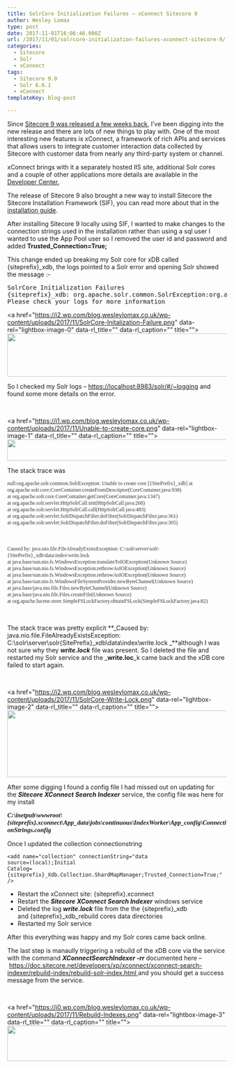 ```yaml
---
title: SolrCore Initialization Failures – xConnect Sitecore 9
author: Wesley Lomax
type: post
date: 2017-11-01T16:06:46.000Z
url: /2017/11/01/solrcore-initialization-failures-xconnect-sitecore-9/
categories:
  - Sitecore
  - Solr
  - xConnect
tags:
  - Sitecore 9.0
  - Solr 6.6.1
  - xConnect
templateKey: blog-post

---
```

Since <a href="https://www.sitecore.net/company/press-and-media/press-releases/2017/10/new-sitecore-experience-cloud-transforms-digital-experiences" target="_blank" rel="noopener">Sitecore 9 was released a few weeks back</a>, I&#8217;ve been digging into the new release and there are lots of new things to play with. One of the most interesting new features is xConnect, a framework of rich APIs and services that allows users to integrate customer interaction data collected by Sitecore with customer data from nearly any third-party system or channel.

xConnect brings with it a separately hosted IIS site, additional Solr cores and a couple of other applications more details are available in the <a href="https://doc.sitecore.net/developers/xp/index.htmlhttps://doc.sitecore.net/developers/xp/index.html" target="_blank" rel="noopener">Developer Center.</a>

The release of Sitecore 9 also brought a new way to install Sitecore the Sitecore Installation Framework (SIF), you can read more about that in the <a href="https://dev.sitecore.net/Downloads/Sitecore_Experience_Platform/90/Sitecore_Experience_Platform_90_Initial_Release.aspx" target="_blank" rel="noopener">installation guide</a>.

After installing Sitecore 9 locally using SIF, I wanted to make changes to the connection strings used in the installation rather than using a sql user I wanted to use the App Pool user so I removed the user id and password and added **Trusted_Connection=True;**

This change ended up breaking my Solr core for xDB called {siteprefix}_xdb, the logs pointed to a Solr error and opening Solr showed the message :-

<pre>SolrCore Initialization Failures 
{siteprefix}_xdb: org.apache.solr.common.SolrException:org.apache.solr.common.SolrException: Error opening new searcher 
Please check your logs for more information</pre>

<a href="https://i2.wp.com/blog.wesleylomax.co.uk/wp-content/uploads/2017/11/SolrCore-Initalization-Failure.png" data-rel="lightbox-image-0" data-rl\_title="" data-rl\_caption="" title=""><img class="alignnone wp-image-758 " src="https://i2.wp.com/blog.wesleylomax.co.uk/wp-content/uploads/2017/11/SolrCore-Initalization-Failure.png?resize=640%2C99" alt="" width="640" height="99" srcset="https://i2.wp.com/blog.wesleylomax.co.uk/wp-content/uploads/2017/11/SolrCore-Initalization-Failure.png?w=1710 1710w, https://i2.wp.com/blog.wesleylomax.co.uk/wp-content/uploads/2017/11/SolrCore-Initalization-Failure.png?resize=300%2C46 300w, https://i2.wp.com/blog.wesleylomax.co.uk/wp-content/uploads/2017/11/SolrCore-Initalization-Failure.png?resize=768%2C119 768w, https://i2.wp.com/blog.wesleylomax.co.uk/wp-content/uploads/2017/11/SolrCore-Initalization-Failure.png?resize=1024%2C158 1024w, https://i2.wp.com/blog.wesleylomax.co.uk/wp-content/uploads/2017/11/SolrCore-Initalization-Failure.png?w=1280 1280w" sizes="(max-width: 640px) 100vw, 640px" data-recalc-dims="1" /></a>

So I checked my Solr logs &#8211; <a href="https://localhost:8983/solr/#/~logging" target="_blank" rel="noopener">https://localhost:8983/solr/#/~logging</a> and found some more details on the error.

&nbsp;

<a href="https://i1.wp.com/blog.wesleylomax.co.uk/wp-content/uploads/2017/11/Unable-to-create-core.png" data-rel="lightbox-image-1" data-rl\_title="" data-rl\_caption="" title=""><img class="alignnone wp-image-760" src="https://i1.wp.com/blog.wesleylomax.co.uk/wp-content/uploads/2017/11/Unable-to-create-core.png?resize=640%2C49" alt="" width="640" height="49" srcset="https://i1.wp.com/blog.wesleylomax.co.uk/wp-content/uploads/2017/11/Unable-to-create-core.png?resize=1024%2C78 1024w, https://i1.wp.com/blog.wesleylomax.co.uk/wp-content/uploads/2017/11/Unable-to-create-core.png?resize=300%2C23 300w, https://i1.wp.com/blog.wesleylomax.co.uk/wp-content/uploads/2017/11/Unable-to-create-core.png?resize=768%2C58 768w, https://i1.wp.com/blog.wesleylomax.co.uk/wp-content/uploads/2017/11/Unable-to-create-core.png?w=1280 1280w" sizes="(max-width: 640px) 100vw, 640px" data-recalc-dims="1" /></a>

The stack trace was

<p style="margin: 0in; font-family: Calibri; font-size: 9.0pt; color: #333333;">
  null:org.apache.solr.common.SolrException: Unable to create core [{SitePrefix}_xdb] at org.apache.solr.core.CoreContainer.createFromDescriptor(CoreContainer.java:938)<br /> at org.apache.solr.core.CoreContainer.getCore(CoreContainer.java:1347)<br /> at org.apache.solr.servlet.HttpSolrCall.init(HttpSolrCall.java:268)<br /> at org.apache.solr.servlet.HttpSolrCall.call(HttpSolrCall.java:483)<br /> at org.apache.solr.servlet.SolrDispatchFilter.doFilter(SolrDispatchFilter.java:361)<br /> at org.apache.solr.servlet.SolrDispatchFilter.doFilter(SolrDispatchFilter.java:305)
</p>

&nbsp;

<p style="margin: 0in; font-family: Calibri; font-size: 9.0pt; color: #333333;">
  Caused by: java.nio.file.FileAlreadyExistsException: C:\solr\server\solr\{SitePrefix}_xdb\data\index\write.lock<br /> at java.base/sun.nio.fs.WindowsException.translateToIOException(Unknown Source)<br /> at java.base/sun.nio.fs.WindowsException.rethrowAsIOException(Unknown Source)<br /> at java.base/sun.nio.fs.WindowsException.rethrowAsIOException(Unknown Source)<br /> at java.base/sun.nio.fs.WindowsFileSystemProvider.newByteChannel(Unknown Source)<br /> at java.base/java.nio.file.Files.newByteChannel(Unknown Source)<br /> at java.base/java.nio.file.Files.createFile(Unknown Source)<br /> at org.apache.lucene.store.SimpleFSLockFactory.obtainFSLock(SimpleFSLockFactory.java:82)
</p>

&nbsp;

The stack trace was pretty explicit **_Caused by: java.nio.file.FileAlreadyExistsException: C:\solr\server\solr\{SitePrefix}_xdb\data\index\write.lock _**although I was not sure why they _**write.lock**_ file was present. So I deleted the file and restarted my Solr service and the _**write.loc**_k came back and the xDB core failed to start again.

&nbsp;

<a href="https://i2.wp.com/blog.wesleylomax.co.uk/wp-content/uploads/2017/11/SolrCore-Write-Lock.png" data-rel="lightbox-image-2" data-rl\_title="" data-rl\_caption="" title=""><img class="alignnone size-large wp-image-759" src="https://i2.wp.com/blog.wesleylomax.co.uk/wp-content/uploads/2017/11/SolrCore-Write-Lock.png?resize=640%2C153" alt="" width="640" height="153" srcset="https://i2.wp.com/blog.wesleylomax.co.uk/wp-content/uploads/2017/11/SolrCore-Write-Lock.png?w=944 944w, https://i2.wp.com/blog.wesleylomax.co.uk/wp-content/uploads/2017/11/SolrCore-Write-Lock.png?resize=300%2C72 300w, https://i2.wp.com/blog.wesleylomax.co.uk/wp-content/uploads/2017/11/SolrCore-Write-Lock.png?resize=768%2C183 768w" sizes="(max-width: 640px) 100vw, 640px" data-recalc-dims="1" /></a>

After some digging I found a config file I had missed out on updating for the _**Sitecore XConnect Search Indexer**_ service, the config file was here for my install

<p style="margin: 0in; font-family: Calibri; font-size: 11.0pt;">
  <strong><em>C:\inetpub\wwwroot\{siteprefix}.xconnect\App_data\jobs\continuous\IndexWorker\App_config\ConnectionStrings.config</em></strong>
</p>

Once I updated the collection connectionstring

 <code lang="xml">&lt;add name="collection" connectionString="data source=(local);Initial Catalog={siteprefix}_Xdb.Collection.ShardMapManager;Trusted_Connection=True;" /&gt;</code>

  * Restart the xConnect site: {siteprefix}.xconnect
  * Restart the _**Sitecore XConnect Search Indexer**_ windows service
  * Deleted the log **_write.lock_** file from the the {siteprefix}\_xdb and {siteprefix}\_xdb_rebuild cores data directories
  * Restarted my Solr service

After this everything was happy and my Solr cores came back online.

The last step is manaully triggering a rebuild of the xDB core via the service with the command _**<span class="pre">XConnectSearchIndexer</span> <span class="pre">-rr</span>**_ documented here &#8211; <a href="https://doc.sitecore.net/developers/xp/xconnect/xconnect-search-indexer/rebuild-index/rebuild-solr-index.html" target="_blank" rel="noopener">https://doc.sitecore.net/developers/xp/xconnect/xconnect-search-indexer/rebuild-index/rebuild-solr-index.html </a>and you should get a success message from the service.

&nbsp;

<a href="https://i0.wp.com/blog.wesleylomax.co.uk/wp-content/uploads/2017/11/Rebuild-Indexes.png" data-rel="lightbox-image-3" data-rl\_title="" data-rl\_caption="" title=""><img class="alignnone wp-image-757" src="https://i0.wp.com/blog.wesleylomax.co.uk/wp-content/uploads/2017/11/Rebuild-Indexes.png?resize=640%2C81" alt="" width="640" height="81" srcset="https://i0.wp.com/blog.wesleylomax.co.uk/wp-content/uploads/2017/11/Rebuild-Indexes.png?resize=1024%2C129 1024w, https://i0.wp.com/blog.wesleylomax.co.uk/wp-content/uploads/2017/11/Rebuild-Indexes.png?resize=300%2C38 300w, https://i0.wp.com/blog.wesleylomax.co.uk/wp-content/uploads/2017/11/Rebuild-Indexes.png?resize=768%2C97 768w, https://i0.wp.com/blog.wesleylomax.co.uk/wp-content/uploads/2017/11/Rebuild-Indexes.png?w=1280 1280w" sizes="(max-width: 640px) 100vw, 640px" data-recalc-dims="1" /></a>

&nbsp;

&nbsp;

&nbsp;

&nbsp;

&nbsp;